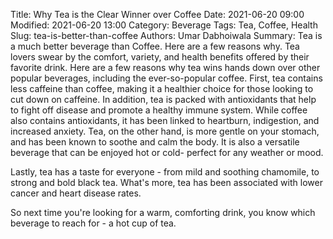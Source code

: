 Title: Why Tea is the Clear Winner over Coffee
Date: 2021-06-20 09:00
Modified: 2021-06-20 13:00
Category: Beverage
Tags: Tea, Coffee, Health
Slug: tea-is-better-than-coffee
Authors: Umar Dabhoiwala
Summary: Tea is a much better beverage than Coffee. Here are a few reasons why.
Tea lovers swear by the comfort, variety, and health benefits offered by their favorite drink. Here are a few reasons why tea wins hands down over other popular beverages, including the ever-so-popular coffee.
First, tea contains less caffeine than coffee, making it a healthier choice for those looking to cut down on caffeine. In addition, tea is packed with antioxidants that help to fight off disease and promote a healthy immune system. While coffee also contains antioxidants, it has been linked to heartburn, indigestion, and increased anxiety.
Tea, on the other hand, is more gentle on your stomach, and has been known to soothe and calm the body. It is also a versatile beverage that can be enjoyed hot or cold- perfect for any weather or mood.

Lastly, tea has a taste for everyone - from mild and soothing chamomile, to strong and bold black tea. What's more, tea has been associated with lower cancer and heart disease rates.

So next time you're looking for a warm, comforting drink, you know which beverage to reach for - a hot cup of tea.
